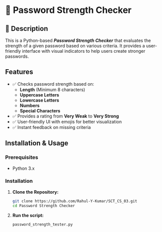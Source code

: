 # 🔐 Password Strength Checker

## 🔗 Description 
This is a Python-based ***Password Strength Checker*** that evaluates the strength of a given password based on various criteria. It provides a user-friendly interface with visual indicators to help users create stronger passwords.

## Features
- ✅ Checks password strength based on:
  - **Length** (Minimum 8 characters)
  - **Uppercase Letters**
  - **Lowercase Letters**
  - **Numbers**
  - **Special Characters**
- ✅ Provides a rating from **Very Weak** to **Very Strong**
- ✅ User-friendly UI with emojis for better visualization
- ✅ Instant feedback on missing criteria

## Installation & Usage
### Prerequisites
- Python 3.x

### Installation
1. **Clone the Repository:**
   ```bash
   git clone https://github.com/Rahul-Y-Kumar/SCT_CS_03.git
   cd Password Strength Checker
   ```
2. **Run the script:**
   ```bash
   password_strength_tester.py
   ```



